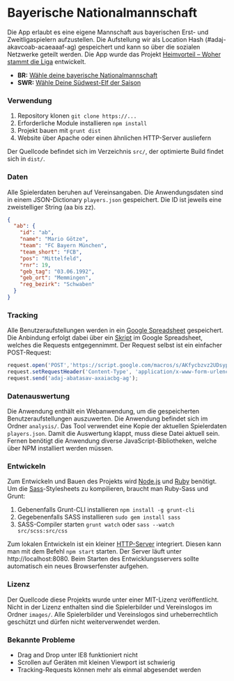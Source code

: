 # Bayerische Nationalmannschaft
Die App erlaubt es eine eigene Mannschaft aus bayerischen Erst- und Zweitligaspielern aufzustellen. Die Aufstellung wir als Location Hash (#adaj-akavcoab-acaeaaaf-ag) gespeichert und kann so über die sozialen Netzwerke geteilt werden. Die App wurde das Projekt [Heimvorteil – Woher stammt die Liga](http://web.br.de/woher-stammt-die-liga/) entwickelt.

- **BR:** [Wähle deine bayerische Nationalmannschaft](http://web.br.de/interaktiv/heimvorteil-nationalmannschaft/#adaj-akavcoab-acaeaaaf-ag)
- **SWR:** [Wähle Deine Südwest-Elf der Saison](http://www.swr.de/sport/fussball-voting-waehle-deine-suedwest-elf-der-saison/-/id=13831144/did=19555592/nid=13831144/182zxt1/index.html)

### Verwendung
1. Repository klonen `git clone https://...`
2. Erforderliche Module installieren `npm install`
3. Projekt bauen mit `grunt dist`
4. Website über Apache oder einen ähnlichen HTTP-Server ausliefern

Der Quellcode befindet sich im Verzeichnis `src/`, der optimierte Build findet sich in `dist/`.

### Daten
Alle Spielerdaten beruhen auf Vereinsangaben. Die Anwendungsdaten sind in einem JSON-Dictionary `players.json` gespeichert. Die ID ist jeweils eine zweistelliger String (aa bis zz).

```json
{
  "ab": {
    "id": "ab",
    "name": "Mario Götze",
    "team": "FC Bayern München",
    "team_short": "FCB",
    "pos": "Mittelfeld",
    "rnr": 19,
    "geb_tag": "03.06.1992",
    "geb_ort": "Memmingen",
    "reg_bezirk": "Schwaben"
  }
}
```

### Tracking
Alle Benutzeraufstellungen werden in ein [Google Spreadsheet](https://docs.google.com/spreadsheets/d/1Flk6E-hy1aHmIno3nkp9n8f2eFBYu4E4Q1tRKCNBheI/) gespeichert. Die Anbindung erfolgt dabei über ein [Skript](https://mashe.hawksey.info/2014/07/google-sheets-as-a-database-insert-with-apps-script-using-postget-methods-with-ajax-example/) im Google Spreadsheet, welches die Requests entgegennimmt. Der Request selbst ist ein einfacher POST-Request:

```javascript
request.open('POST','https://script.google.com/macros/s/AKfycbzvz2UDsyp6Iy7YMMVbbnUSKwfCsmrabnVBPlGscrz1STIfGEgE/exec', true);
request.setRequestHeader('Content-Type', 'application/x-www-form-urlencoded; charset=UTF-8');
request.send('adaj-abatasav-axaiacbg-ag');
```

### Datenauswertung
Die Anwendung enthält ein Webanwendung, um die gespeicherten Benutzeraufstellungen auszuwerten. Die Anwendung befindet sich im Ordner `analysis/`. Das Tool verwendet eine Kopie der aktuellen Spielerdaten `players.json`. Damit die Auswertung klappt, muss diese Datei aktuell sein. Fernen benötigt die Anwendung diverse JavaScript-Bibliotheken, welche über NPM installiert werden müssen. 

### Entwickeln
Zum Entwickeln und Bauen des Projekts wird [Node.js](https://nodejs.org/en/) und [Ruby](https://www.ruby-lang.org/) benötigt. Um die [Sass](http://sass-lang.com/)-Stylesheets zu kompilieren, braucht man Ruby-Sass und Grunt:

1. Gebenenfalls Grunt-CLI installieren `npm install -g grunt-cli`
2. Gegebenenfalls SASS installieren `sudo gem install sass`
3. SASS-Compiler starten `grunt watch` oder `sass --watch src/scss:src/css`

Zum lokalen Entwickeln ist ein kleiner [HTTP-Server](https://github.com/indexzero/http-server) integriert. Diesen kann man mit dem Befehl `npm start` starten. Der Server läuft unter http://localhost:8080. Beim Starten des Entwicklungsservers sollte automatisch ein neues Browserfenster aufgehen.

### Lizenz
Der Quellcode diese Projekts wurde unter einer MIT-Lizenz veröffentlicht. Nicht in der Lizenz enthalten sind die Spielerbilder und Vereinslogos im Ordner `images/`. Alle Spielerbilder und Vereinslogos sind urheberrechtlich geschützt und dürfen nicht weiterverwendet werden.

### Bekannte Probleme
- Drag and Drop unter IE8 funktioniert nicht
- Scrollen auf Geräten mit kleinen Viewport ist schwierig
- Tracking-Requests können mehr als einmal abgesendet werden
